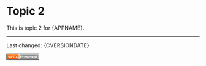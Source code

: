 # Topic 2

This is topic 2 for {APPNAME}.

----
Last changed: {CVERSIONDATE}

![powered by VFPX](./images/vfpxpoweredby_alternative.gif "powered by VFPX")